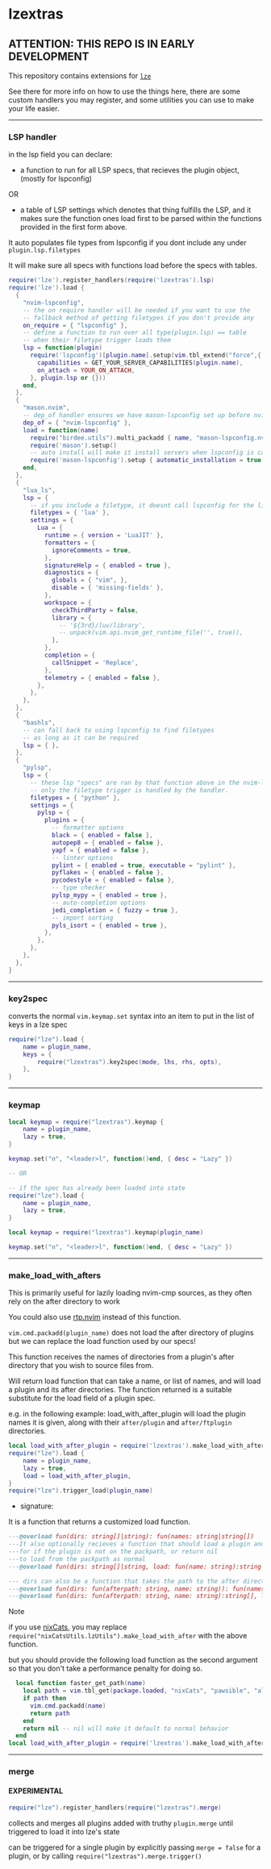 # lzextras

## ATTENTION: THIS REPO IS IN EARLY DEVELOPMENT

This repository contains extensions for [`lze`](https://github.com/BirdeeHub/lze#electric_plug-api)

See there for more info on how to use the things here,
there are some custom handlers you may register,
and some utilities you can use to make your life easier.

---

### LSP handler

in the lsp field you can declare:

- a function to run for all LSP specs,
  that recieves the plugin object, (mostly for lspconfig)

OR

- a table of LSP settings which denotes that thing fulfills the LSP,
  and it makes sure the function ones load first
  to be parsed within the functions provided in the first form above.

It auto populates file types from lspconfig if you dont include any under `plugin.lsp.filetypes`

It will make sure all specs with functions load before the specs with tables.

<!-- markdownlint-disable MD013 -->
```lua
require('lze').register_handlers(require('lzextras').lsp)
require('lze').load {
  {
    "nvim-lspconfig",
    -- the on require handler will be needed if you want to use the
    -- fallback method of getting filetypes if you don't provide any
    on_require = { "lspconfig" },
    -- define a function to run over all type(plugin.lsp) == table
    -- when their filetype trigger loads them
    lsp = function(plugin)
      require('lspconfig')[plugin.name].setup(vim.tbl_extend("force",{
        capabilities = GET_YOUR_SERVER_CAPABILITIES(plugin.name),
        on_attach = YOUR_ON_ATTACH,
      }, plugin.lsp or {}))
    end,
  },
  {
    "mason.nvim",
    -- dep_of handler ensures we have mason-lspconfig set up before nvim-lspconfig
    dep_of = { "nvim-lspconfig" },
    load = function(name)
      require("birdee.utils").multi_packadd { name, "mason-lspconfig.nvim" }
      require('mason').setup()
      -- auto install will make it install servers when lspconfig is called on them.
      require('mason-lspconfig').setup { automatic_installation = true, }
    end,
  },
  {
    "lua_ls",
    lsp = {
      -- if you include a filetype, it doesnt call lspconfig for the list of filetypes (faster)
      filetypes = { 'lua' },
      settings = {
        Lua = {
          runtime = { version = 'LuaJIT' },
          formatters = {
            ignoreComments = true,
          },
          signatureHelp = { enabled = true },
          diagnostics = {
            globals = { "vim", },
            disable = { 'missing-fields' },
          },
          workspace = {
            checkThirdParty = false,
            library = {
              -- '${3rd}/luv/library',
              -- unpack(vim.api.nvim_get_runtime_file('', true)),
            },
          },
          completion = {
            callSnippet = 'Replace',
          },
          telemetry = { enabled = false },
        },
      },
    },
  },
  {
    "bashls",
    -- can fall back to using lspconfig to find filetypes
    -- as long as it can be required
    lsp = { },
  },
  {
    "pylsp",
    lsp = {
      -- these lsp "specs" are ran by that function above in the nvim-lspconfig spec
      -- only the filetype trigger is handled by the handler.
      filetypes = { "python" },
      settings = {
        pylsp = {
          plugins = {
            -- formatter options
            black = { enabled = false },
            autopep8 = { enabled = false },
            yapf = { enabled = false },
            -- linter options
            pylint = { enabled = true, executable = "pylint" },
            pyflakes = { enabled = false },
            pycodestyle = { enabled = false },
            -- type checker
            pylsp_mypy = { enabled = true },
            -- auto-completion options
            jedi_completion = { fuzzy = true },
            -- import sorting
            pyls_isort = { enabled = true },
          },
        },
      },
    },
  },
}
```
<!-- markdownlint-enable MD013 -->

---

### key2spec

converts the normal `vim.keymap.set` syntax into an item
to put in the list of keys in a lze spec

```lua
require("lze").load {
    name = plugin_name,
    keys = {
        require("lzextras").key2spec(mode, lhs, rhs, opts),
    },
}
```

---

### keymap

```lua
local keymap = require("lzextras").keymap {
    name = plugin_name,
    lazy = true,
}

keymap.set("n", "<leader>l", function()end, { desc = "Lazy" })

-- OR

-- if the spec has already been loaded into state
require("lze").load {
    name = plugin_name,
    lazy = true,
}

local keymap = require("lzextras").keymap(plugin_name)

keymap.set("n", "<leader>l", function()end, { desc = "Lazy" })
```

---

### make_load_with_afters

This is primarily useful for lazily loading nvim-cmp sources,
as they often rely on the after directory to work

You could also use [rtp.nvim](https://github.com/nvim-neorocks/rtp.nvim)
instead of this function.

`vim.cmd.packadd(plugin_name)` does not load the after directory of plugins
but we can replace the load function used by our specs!

This function receives the names of directories
from a plugin's after directory
that you wish to source files from.

Will return load function that can take a name, or list of names,
and will load a plugin and its after directories.
The function returned is a suitable substitute for the load field of a plugin spec.

e.g. in the following example:
load_with_after_plugin will load the plugin names it is given,
along with their `after/plugin` and `after/ftplugin` directories.

<!-- markdownlint-disable MD013 -->
```lua
local load_with_after_plugin = require('lzextras').make_load_with_after({ 'plugin', 'ftplugin', })
require("lze").load {
    name = plugin_name,
    lazy = true,
    load = load_with_after_plugin,
}
require("lze").trigger_load(plugin_name)
```
<!-- markdownlint-enable MD013 -->

- signature:

It is a function that returns a customized load function.

<!-- markdownlint-disable MD013 -->
```lua
---@overload fun(dirs: string[]|string): fun(names: string|string[])
---It also optionally recieves a function that should load a plugin and return its path
---for if the plugin is not on the packpath, or return nil
---to load from the packpath as normal
---@overload fun(dirs: string[]|string, load: fun(name: string):string|nil): fun(names: string|string[])

--- dirs can also be a function that takes the path to the after directory and name of the plugin and returns a list of files to load.
---@overload fun(dirs: fun(afterpath: string, name: string)): fun(names: string|string[])
---@overload fun(dirs: fun(afterpath: string, name: string):string[], load: fun(name: string):string|nil): fun(names: string|string[])
```

> [!NOTE]
>
> if you use [nixCats](https://github.com/BirdeeHub/nixCats-nvim), you may replace `require("nixCatsUtils.lzUtils").make_load_with_after` with the above function.
>
> but you should provide the following load function as the second argument so that you don't take a performance penalty for doing so.

```lua
  local function faster_get_path(name)
    local path = vim.tbl_get(package.loaded, "nixCats", "pawsible", "allPlugins", "opt", name)
    if path then
      vim.cmd.packadd(name)
      return path
    end
    return nil -- nil will make it default to normal behavior
  end
local load_with_after_plugin = require('lzextras').make_load_with_after({ 'plugin' }, faster_get_path)
```
<!-- markdownlint-enable MD013 -->
---

### merge

#### EXPERIMENTAL

```lua
require("lze").register_handlers(require("lzextras").merge)
```

collects and merges all plugins added with truthy `plugin.merge`
until triggered to load it into lze's state

can be triggered for a single plugin by explicitly passing `merge = false`
for a plugin, or by calling `require("lzextras").merge.trigger()`
